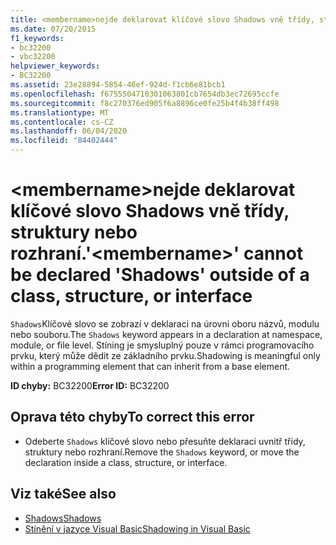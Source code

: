 ```yaml
---
title: <membername>nejde deklarovat klíčové slovo Shadows vně třídy, struktury nebo rozhraní.
ms.date: 07/20/2015
f1_keywords:
- bc32200
- vbc32200
helpviewer_keywords:
- BC32200
ms.assetid: 23e28894-5854-46ef-924d-f1cb6e81bcb1
ms.openlocfilehash: f6755504710301063801cb7654db3ec72695ccfe
ms.sourcegitcommit: f8c270376ed905f6a8896ce0fe25b4f4b38ff498
ms.translationtype: MT
ms.contentlocale: cs-CZ
ms.lasthandoff: 06/04/2020
ms.locfileid: "84402444"
---
```

# <a name="membername-cannot-be-declared-shadows-outside-of-a-class-structure-or-interface"></a><span data-ttu-id="ec6b1-102">\<membername>nejde deklarovat klíčové slovo Shadows vně třídy, struktury nebo rozhraní.</span><span class="sxs-lookup"><span data-stu-id="ec6b1-102">'\<membername>' cannot be declared 'Shadows' outside of a class, structure, or interface</span></span>
<span data-ttu-id="ec6b1-103">`Shadows`Klíčové slovo se zobrazí v deklaraci na úrovni oboru názvů, modulu nebo souboru.</span><span class="sxs-lookup"><span data-stu-id="ec6b1-103">The `Shadows` keyword appears in a declaration at namespace, module, or file level.</span></span> <span data-ttu-id="ec6b1-104">Stíning je smysluplný pouze v rámci programovacího prvku, který může dědit ze základního prvku.</span><span class="sxs-lookup"><span data-stu-id="ec6b1-104">Shadowing is meaningful only within a programming element that can inherit from a base element.</span></span>  
  
 <span data-ttu-id="ec6b1-105">**ID chyby:** BC32200</span><span class="sxs-lookup"><span data-stu-id="ec6b1-105">**Error ID:** BC32200</span></span>  
  
## <a name="to-correct-this-error"></a><span data-ttu-id="ec6b1-106">Oprava této chyby</span><span class="sxs-lookup"><span data-stu-id="ec6b1-106">To correct this error</span></span>  
  
- <span data-ttu-id="ec6b1-107">Odeberte `Shadows` klíčové slovo nebo přesuňte deklaraci uvnitř třídy, struktury nebo rozhraní.</span><span class="sxs-lookup"><span data-stu-id="ec6b1-107">Remove the `Shadows` keyword, or move the declaration inside a class, structure, or interface.</span></span>  
  
## <a name="see-also"></a><span data-ttu-id="ec6b1-108">Viz také</span><span class="sxs-lookup"><span data-stu-id="ec6b1-108">See also</span></span>

- [<span data-ttu-id="ec6b1-109">Shadows</span><span class="sxs-lookup"><span data-stu-id="ec6b1-109">Shadows</span></span>](../language-reference/modifiers/shadows.md)
- [<span data-ttu-id="ec6b1-110">Stínění v jazyce Visual Basic</span><span class="sxs-lookup"><span data-stu-id="ec6b1-110">Shadowing in Visual Basic</span></span>](../programming-guide/language-features/declared-elements/shadowing.md)
